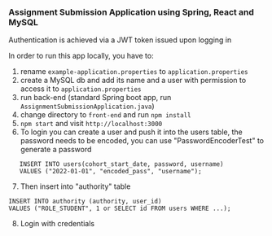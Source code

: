 ### Assignment Submission Application using Spring, React and MySQL

Authentication is achieved via a JWT token issued upon logging in

In order to run this app locally, you have to:
1. rename `example-application.properties` to `application.properties` 
2. create a MySQL db and add its name and a user with permission to access it to `application.properties`
3. run back-end (standard Spring boot app, run `AssignmentSubmissionApplication.java`)
4. change directory to `front-end` and run `npm install`
5. `npm start` and visit `http://localhost:3000`
6. To login you can create a user and push it into the users table, the password needs to be encoded, you can use "PasswordEncoderTest" to generate a password
```
   INSERT INTO users(cohort_start_date, password, username)
   VALUES ("2022-01-01", "encoded_pass", "username");
   ```
7. Then insert into "authority" table
```
INSERT INTO authority (authority, user_id)
VALUES ("ROLE_STUDENT", 1 or SELECT id FROM users WHERE ...);
```
8. Login with credentials